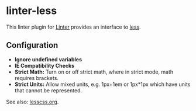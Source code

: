 # linter-less

This linter plugin for [Linter](https://github.com/AtomLinter/Linter) provides an interface to [less](http://lesscss.org).

## Configuration

* **Ignore undefined variables**
* **IE Compatibility Checks**
* **Strict Math:** Turn on or off strict math, where in strict mode, math requires brackets.
* **Strict Units:** Allow mixed units, e.g. 1px+1em or 1px*1px which have units that cannot be represented.

See also: [lesscss.org](http://lesscss.org/usage/#command-line-usage).
